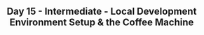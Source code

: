 <h2 align='center'>Day 15 - Intermediate - Local Development Environment Setup & the Coffee Machine</h2>